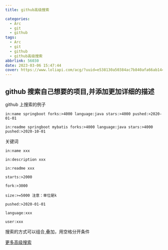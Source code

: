 ```yaml
---
title: github高级搜索

categories:
  - Arc
  - git
  - github
tags:
  - Arc
  - git
  - github
  - github高级搜索
abbrlink: 56030
date: 2023-03-06 15:47:44
cover: https://www.loliapi.com/acg/?uuid=e538130a50384ac7b840afa66ab14440
---
```


## github 搜索自己想要的项目,并添加更加详细的描述

github 上搜索的例子

`in:name springboot forks:>4000 language:java stars:>4000 pushed:>2020-01-01`

`in:readme springboot mybatis forks:>4000 language:java stars:>4000 pushed:>2020-10-01`

关键词

`in:name xxx`

`in:description xxx`

`in:readme xxx`

`starts:>2000`

`fork:>3000`

`size:>=5000 注意：单位是k`

`pushed:>2020-01-01`

`language:xxx`

`user:xxx`

搜索的方式可以组合,叠加，用空格分开条件

[更多高级搜索](https://github.com/search/advanced)
